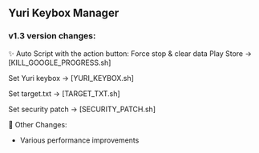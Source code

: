 ## Yuri Keybox Manager

### v1.3 version changes:

✨ Auto Script with the action button:
Force stop & clear data Play Store
→ [KILL_GOOGLE_PROGRESS.sh]

Set Yuri keybox
→ [YURI_KEYBOX.sh]

Set target.txt
→ [TARGET_TXT.sh]

Set security patch
→ [SECURITY_PATCH.sh]

🔧 Other Changes:
- Various performance improvements